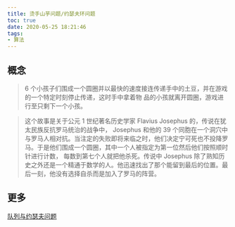```yaml
---
title: 烫手山芋问题/约瑟夫环问题
toc: true
date: 2020-05-25 18:21:46
tags:
- 算法
---
```


## 概念

> 6 个小孩子们围成一个圆圈并以最快的速度接连传递手中的土豆，并在游戏的一个特定时刻停止传递，这时手中拿着物
品的小孩就离开圆圈，游戏进行至只剩下一个小孩。

> 这个故事是关于公元 1 世纪著名历史学家 Flavius Josephus 的，传说在犹太民族反抗罗马统治的战争中， Josephus 和他的 39 个同胞在一个洞穴中与罗马人相对抗。当注定的失败即将来临之时，他们决定宁可死也不投降罗马。于是他们围成一个圆圈，其中一个人被指定为第一位然后他们按照顺时针进行计数， 每数到第七个人就把他杀死。传说中 Josephus 除了熟知历史之外还是一个精通于数学的人。他迅速找出了那个能留到最后的位置。最后一刻，他没有选择自杀而是加入了罗马的阵营。


## 更多
[队列与约瑟夫问题](https://blog.csdn.net/python2014/article/details/21231985)
